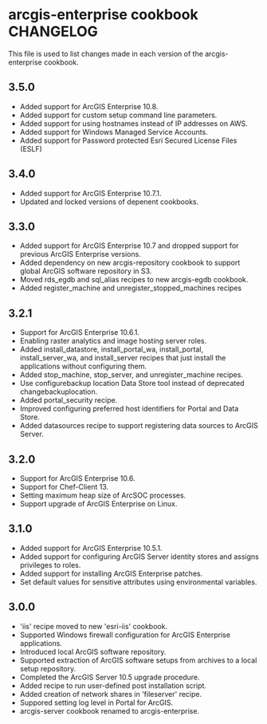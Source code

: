 arcgis-enterprise cookbook CHANGELOG
================================

This file is used to list changes made in each version of the arcgis-enterprise cookbook.

3.5.0
-----
- Added support for ArcGIS Enterprise 10.8.
- Added support for custom setup command line parameters.
- Added support for using hostnames instead of IP addresses on AWS.
- Added support for Windows Managed Service Accounts.
- Added support for Password protected Esri Secured License Files (ESLF)

3.4.0
-----
- Added support for ArcGIS Enterprise 10.7.1.
- Updated and locked versions of depenent cookbooks.

3.3.0
-----
- Added support for ArcGIS Enterprise 10.7 and dropped support for previous ArcGIS Enterprise versions.
- Added dependency on new arcgis-repository cookbook to support global ArcGIS software repository in S3.
- Moved rds_egdb and sql_alias recipes to new arcgis-egdb cookbook.
- Added register_machine and unregister_stopped_machines recipes

3.2.1
-----
- Support for ArcGIS Enterprise 10.6.1.
- Enabling raster analytics and image hosting server roles.
- Added install_datastore, install_portal_wa, install_portal, install_server_wa, and install_server recipes that just install the applications without configuring them.
- Added stop_machine, stop_server, and unregister_machine recipes.
- Use configurebackup location Data Store tool instead of deprecated changebackuplocation.
- Added portal_security recipe.
- Improved configuring preferred host identifiers for Portal and Data Store.
- Added datasources recipe to support registering data sources to ArcGIS Server.

3.2.0
-----
- Support for ArcGIS Enterprise 10.6.
- Support for Chef-Client 13.
- Setting maximum heap size of ArcSOC processes.
- Support upgrade of ArcGIS Enterprise on Linux.

3.1.0
-----
- Added support for ArcGIS Enterprise 10.5.1.
- Added support for configuring ArcGIS Server identity stores and assigns privileges to roles.
- Added support for installing ArcGIS Enterprise patches.
- Set default values for sensitive attributes using environmental variables.

3.0.0
-----
- 'iis' recipe moved to new 'esri-iis' cookbook.
- Supported Windows firewall configuration for ArcGIS Enterprise applications.
- Introduced local ArcGIS software repository.
- Supported extraction of ArcGIS software setups from archives to a local setup repository.
- Completed the ArcGIS Server 10.5 upgrade procedure.
- Added recipe to run user-defined post installation script.
- Added creation of network shares in 'fileserver' recipe.
- Suppored setting log level in Portal for ArcGIS.
- arcgis-server cookbook renamed to arcgis-enterprise.

